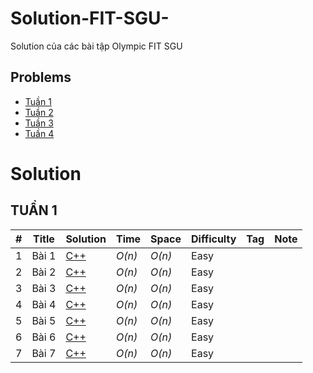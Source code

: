 # Solution-FIT-SGU-
Solution của các bài tập Olympic FIT SGU

## Problems
* [Tuần 1](https://github.com/Merevoli-DatLuu/Solution-FIT-SGU-/blob/master/Problems/Tu%E1%BA%A7n%201/OLP%20FIT%20SGU%202019_B1.pdf)
* [Tuần 2](https://github.com/Merevoli-DatLuu/Solution-FIT-SGU-/blob/master/Problems/Tu%E1%BA%A7n%202/OLP%20FIT%20SGU%202019_B2.pdf)
* [Tuần 3](https://github.com/Merevoli-DatLuu/Solution-FIT-SGU-/blob/master/Problems/Tu%E1%BA%A7n%203/OLP%20FIT%20SGU%202019_B3.pdf)
* [Tuần 4](https://github.com/Merevoli-DatLuu/Solution-FIT-SGU-/blob/master/Problems/Tu%E1%BA%A7n%204/OLP%20FIT%20SGU%202019_B4.pdf)

# Solution

## TUẦN 1
| # | Title | Solution | Time | Space | Difficulty | Tag | Note |
|---| ----- | -------- | ---- | ----- | ---------- | --- | ---- |
|1|Bài 1| [C++](./Solution/Tuần%201/bai_1.cpp)| _O(n)_ | _O(n)_ | Easy | | |
|2|Bài 2| [C++](./Solution/Tuần%201/bai_2.cpp)| _O(n)_ | _O(n)_ | Easy | | |
|3|Bài 3| [C++](./Solution/Tuần%201/bai_3.cpp)| _O(n)_ | _O(n)_ | Easy | | |
|4|Bài 4| [C++](./Solution/Tuần%201/bai_4.cpp)| _O(n)_ | _O(n)_ | Easy | | |
|5|Bài 5| [C++](./Solution/Tuần%201/bai_4.cpp)| _O(n)_ | _O(n)_ | Easy | | |
|6|Bài 6| [C++](./Solution/Tuần%201/bai_4.cpp)| _O(n)_ | _O(n)_ | Easy | | |
|7|Bài 7| [C++](./Solution/Tuần%201/bai_4.cpp)| _O(n)_ | _O(n)_ | Easy | | |
